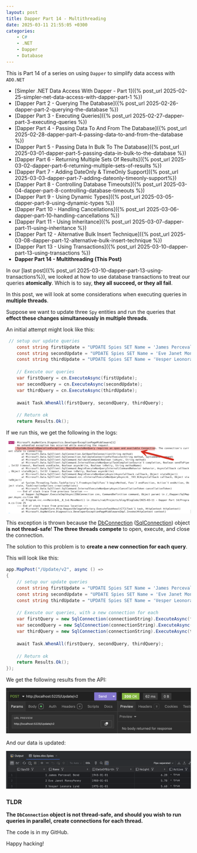 ```yaml
---
layout: post
title: Dapper Part 14 - Multithreading
date: 2025-03-11 21:55:05 +0300
categories:
    - C#
    - .NET
    - Dapper
    - Database
---
```


This is Part 14 of a series on using `Dapper` to simplify data access with `ADO.NET`

* [Simpler .NET Data Access With Dapper - Part 1]({% post_url 2025-02-25-simpler-net-data-access-with-dapper-part-1 %})
* [Dapper Part 2 - Querying The Database]({% post_url 2025-02-26-dapper-part-2-querying-the-database %})
* [Dapper Part 3 - Executing Queries]({% post_url 2025-02-27-dapper-part-3-executing-queries %})
* [Dapper Part 4 - Passing Data To And From The Database]({% post_url 2025-02-28-dapper-part-4-passing-data-to-and-from-the-database %})
* [Dapper Part 5 - Passing Data In Bulk To The Database]({% post_url 2025-03-01-dapper-part-5-passing-data-in-bulk-to-the-database %})
* [Dapper Part 6 - Returning Multiple Sets Of Results]({% post_url 2025-03-02-dapper-part-6-returning-multiple-sets-of-results %})
* [Dapper Part 7 - Adding DateOnly & TimeOnly Support]({% post_url 2025-03-03-dapper-part-7-adding-dateonly-timeonly-support%})
* [Dapper Part 8 - Controlling Database Timeouts]({% post_url 2025-03-04-dapper-part-8-controlling-database-timeouts %})
* [Dapper Part 9 - Using Dynamic Types]({% post_url 2025-03-05-dapper-part-9-using-dynamic-types %})
* [Dapper Part 10 - Handling Cancellations]({% post_url 2025-03-06-dapper-part-10-handling-cancellations %})
* [Dapper Part 11 - Using Inheritance]({% post_url 2025-03-07-dapper-part-11-using-inheritance %})
* [Dapper Part 12 - Alternative Bulk Insert Technique]({% post_url 2025-03-08-dapper-part-12-alternative-bulk-insert-technique %})
* [Dapper Part 13 - Using Transactions]({% post_url 2025-03-10-dapper-part-13-using-transactions %})
* **Dapper Part 14 - Multithreading (This Post)**

In our [last post]({% post_url 2025-03-10-dapper-part-13-using-transactions%}), we looked at how to use database transactions to treat our queries **atomically**. Which is to say, **they all succeed, or they all fail**.

In this post, we will look at some considerations when executing queries in **multiple threads**.

Suppose we want to update three `Spy` entities and run the queries that **effect these changes simultaneously in multiple threads**.

An initial attempt might look like this:

```c#
 // setup our update queries
    const string firstUpdate = "UPDATE Spies SET Name = 'James Perceval Bond' WHERE SpyID = 1";
    const string secondUpdate = "UPDATE Spies SET Name = 'Eve Janet MoneyPenny' WHERE SpyID = 2";
    const string thirdUpdate = "UPDATE Spies SET Name = 'Vesper Leonora Lynd' WHERE SpyID = 3";

    // Execute our queries
    var firstQuery = cn.ExecuteAsync(firstUpdate);
    var secondQuery = cn.ExecuteAsync(secondUpdate);
    var thirdQuery = cn.ExecuteAsync(thirdUpdate);

    await Task.WhenAll(firstQuery, secondQuery, thirdQuery);

    // Return ok
    return Results.Ok();
```

If we run this, we get the following in the logs:

![ThreadConnectionError](../images/2025/03/ThreadConnectionError.png) 

This exception is thrown because the [DbConnection](https://learn.microsoft.com/en-us/dotnet/api/system.data.common.dbconnection?view=net-9.0) ([SqlConnection](https://learn.microsoft.com/en-us/dotnet/api/microsoft.data.sqlclient.sqlconnection?view=sqlclient-dotnet-standard-5.2)) object **is not thread-safe**! **The three threads compete** to open, execute, and close the connection.

The solution to this problem is to **create a new connection for each query**.

This will look like this:

```c#
app.MapPost("/Update/v2", async () =>
{
    // setup our update queries
    const string firstUpdate = "UPDATE Spies SET Name = 'James Perceval Bond' WHERE SpyID = 1";
    const string secondUpdate = "UPDATE Spies SET Name = 'Eve Janet MoneyPenny' WHERE SpyID = 2";
    const string thirdUpdate = "UPDATE Spies SET Name = 'Vesper Leonora Lynd' WHERE SpyID = 3";

    // Execute our queries, with a new connection for each
    var firstQuery = new SqlConnection(connectionString).ExecuteAsync(firstUpdate);
    var secondQuery = new SqlConnection(connectionString).ExecuteAsync(secondUpdate);
    var thirdQuery = new SqlConnection(connectionString).ExecuteAsync(thirdUpdate);

    await Task.WhenAll(firstQuery, secondQuery, thirdQuery);

    // Return ok
    return Results.Ok();
});
```

We get the following results from the API:

![MultiThreadSuccess](../images/2025/03/MultiThreadSuccess.png)

And our data is updated:

![MutlithreadData](../images/2025/03/MutlithreadData.png)

### TLDR

**The `DbConnection` object is not thread-safe, and should you wish to run queries in parallel, create connections for each thread.**

The code is in my GitHub.

Happy hacking!
